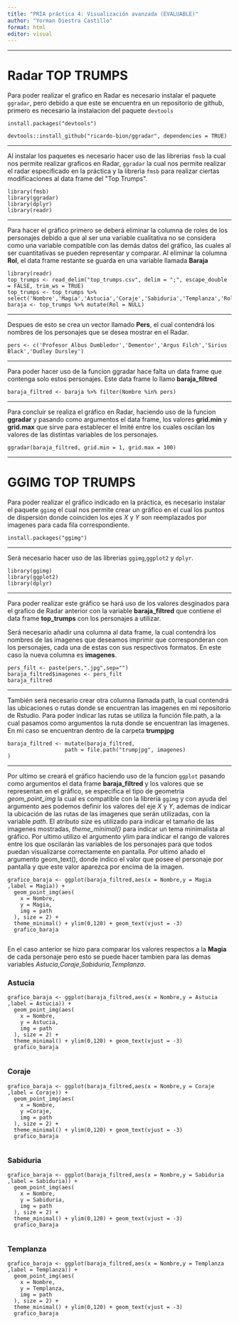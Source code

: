 ```yaml
---
title: "PRIA práctica 4: Visualización avanzada (EVALUABLE)"
author: "Yorman Diestra Castillo"
format: html
editor: visual
---
```


------------------------------------------------------------------------

# Radar TOP TRUMPS

Para poder realizar el grafico en Radar es necesario instalar el paquete `ggradar`, pero debido a que este se encuentra en un repositorio de github, primero es necesario la instalacion del paquete `devtools`

`install.packages("devtools")`

`devtools::install_github("ricardo-bion/ggradar", dependencies = TRUE)`

------------------------------------------------------------------------

Al instalar los paquetes es necesario hacer uso de las librerias `fmsb` la cual nos permite realizar graficos en Radar, `ggradar` la cual nos permite realizar el radar especificado en la práctica y la librerìa `fmsb` para realizar ciertas modificaciones al data frame del "Top Trumps".

```{r, message=FALSE}
library(fmsb)
library(ggradar)
library(dplyr)
library(readr)
```

------------------------------------------------------------------------

Para hacer el gráfico primero se deberá eliminar la columna de roles de los personajes debido a que al ser una variable cualitativa no se considera como una variable compatible con las demás datos del gráfico, las cuales al ser cuantitativas se pueden representar y comparar. Al eliminar la columna **Rol**, el data frame restante se guarda en una variable llamada **Baraja**

```{r}
library(readr)
top_trumps <- read_delim("top_trumps.csv", delim = ";", escape_double = FALSE, trim_ws = TRUE)
top_trumps <- top_trumps %>% select('Nombre','Magia','Astucia','Coraje','Sabiduria','Templanza','Rol')
baraja <- top_trumps %>% mutate(Rol = NULL)
```

------------------------------------------------------------------------

Despues de esto se crea un vector llamado **Pers**, el cual contendrá los nombres de los personajes que se desea mostrar en el Radar.

```{r}
pers <- c('Profesor Albus Dumbledor','Dementor','Argus Filch','Sirius Black','Dudley Dursley')
```

------------------------------------------------------------------------

Para poder hacer uso de la funcion ggradar hace falta un data frame que contenga solo estos personajes. Este data frame lo llamo **baraja_filtred**

```{r}
baraja_filtred <- baraja %>% filter(Nombre %in% pers)
```

------------------------------------------------------------------------

Para concluir se realiza el gráfico en Radar, haciendo uso de la funcion **ggradar** y pasando como argumentos el data frame, los valores **grid.min** y **grid.max** que sirve para establecer el lmité entre los cuales oscilan los valores de las distintas variables de los personajes.

```{r}
ggradar(baraja_filtred, grid.min = 1, grid.max = 100)
```

------------------------------------------------------------------------

# GGIMG TOP TRUMPS

Para poder realizar el gráfico indicado en la práctica, es necesario instalar el paquete `ggimg` el cual nos permite crear un gráfico en el cual los puntos de dispersión donde coinciden los ejes *X* y *Y* son reemplazados por imagenes para cada fila correspondiente.

`install.packages("ggimg")`

------------------------------------------------------------------------

Será necesario hacer uso de las librerias `ggimg`,`ggplot2` y `dplyr`.

```{r}
library(ggimg)
library(ggplot2)
library(dplyr)
```

------------------------------------------------------------------------

Para poder realizar este gráfico se hará uso de los valores desginados para el grafico de Radar anterior con la variable **baraja_filtred** que contiene el data frame **top_trumps** con los personajes a utilizar.

Será necesario añadir una columna al data frame, la cual contendrá los nombres de las imagenes que deseamos imprimir que corresponderan con los personajes, cada una de estas con sus respectivos formatos. En este caso la nueva columna es **imagenes**.

```{r}
pers_filt <- paste(pers,".jpg",sep="")
baraja_filtred$imagenes <- pers_filt
baraja_filtred
```

------------------------------------------------------------------------

También será necesario crear otra columna llamada path, la cual contendrá las ubicaciones o rutas donde se encuentran las imagenes en mi repositorio de Rstudio. Para poder indicar las rutas se utiliza la función file.path, a la cual pasamos como argumentos la ruta donde se encuentran las imagenes. En mi caso se encuentran dentro de la carpeta **trumpjpg**

```{r}
baraja_filtred <- mutate(baraja_filtred,
                  path = file.path("trumpjpg", imagenes)
)
```

------------------------------------------------------------------------

Por ultimo se creará el gráfico haciendo uso de la funcion `ggplot` pasando como argumentos el data frame **baraja_filtred** y los valores que se representan en el gráfico, se especifica el tipo de geometría *geom_point_img* la cual es compatible con la libreria `ggimg` y con ayuda del argumento aes podemos definir los valores del eje *X* y *Y*, ademas de indicar la ubicación de las rutas de las imagenes que serán utilizadas, con la variable *path*. El atributo *size* es utilizado para indicar el tamaño de las imagenes mostradas, *theme_minimal()* para indicar un tema minimalista al gráfico. Por ultimo utilizo el argumento ylim para indicar el rango de valores entre los que oscilarán las variables de los personajes para que todos puedan visualizarse correctamente en pantalla. Por ultimo añado el argumento geom_text(), donde indico el valor que posee el personaje por pantalla y que este valor aparezca por encima de la imagen.

```{r}
grafico_baraja <- ggplot(baraja_filtred,aes(x = Nombre,y = Magia ,label = Magia)) +
  geom_point_img(aes(
    x = Nombre,
    y = Magia,
    img = path
  ), size = 2) +
  theme_minimal() + ylim(0,120) + geom_text(vjust = -3)
  grafico_baraja
  
```

En el caso anterior se hizo para comparar los valores respectos a la **Magia** de cada personaje pero esto se puede hacer tambien para las demas variables *Astucia*,*Coraje*,*Sabiduria*,*Templanza*.

### Astucia

```{r}
grafico_baraja <- ggplot(baraja_filtred,aes(x = Nombre,y = Astucia ,label = Astucia)) +
  geom_point_img(aes(
    x = Nombre,
    y = Astucia,
    img = path
  ), size = 2) +
  theme_minimal() + ylim(0,120) + geom_text(vjust = -3)
  grafico_baraja
  
```

### Coraje

```{r}
grafico_baraja <- ggplot(baraja_filtred,aes(x = Nombre,y = Coraje ,label = Coraje)) +
  geom_point_img(aes(
    x = Nombre,
    y =Coraje,
    img = path
  ), size = 2) +
  theme_minimal() + ylim(0,120) + geom_text(vjust = -3)
  grafico_baraja
  
```

### Sabiduria

```{r}
grafico_baraja <- ggplot(baraja_filtred,aes(x = Nombre,y = Sabiduria ,label = Sabiduria)) +
  geom_point_img(aes(
    x = Nombre,
    y = Sabiduria,
    img = path
  ), size = 2) +
  theme_minimal() + ylim(0,120) + geom_text(vjust = -3)
  grafico_baraja
  
```

### Templanza

```{r}
grafico_baraja <- ggplot(baraja_filtred,aes(x = Nombre,y = Templanza ,label = Templanza)) +
  geom_point_img(aes(
    x = Nombre,
    y = Templanza,
    img = path
  ), size = 2) +
  theme_minimal() + ylim(0,120) + geom_text(vjust = -3)
  grafico_baraja
  
```
